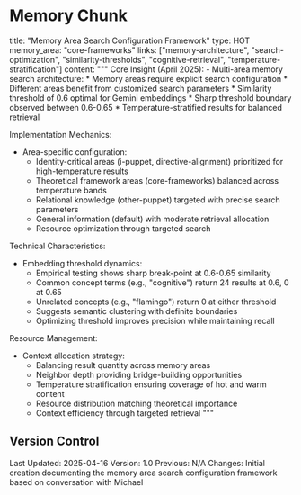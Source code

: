# Memory Chunk

<chunk>
title: "Memory Area Search Configuration Framework"
type: HOT
memory_area: "core-frameworks"
links: ["memory-architecture", "search-optimization", "similarity-thresholds", "cognitive-retrieval", "temperature-stratification"]
content: """
Core Insight (April 2025):
- Multi-area memory search architecture:
  * Memory areas require explicit search configuration
  * Different areas benefit from customized search parameters
  * Similarity threshold of 0.6 optimal for Gemini embeddings
  * Sharp threshold boundary observed between 0.6-0.65
  * Temperature-stratified results for balanced retrieval

Implementation Mechanics:
- Area-specific configuration:
  * Identity-critical areas (i-puppet, directive-alignment) prioritized for high-temperature results
  * Theoretical framework areas (core-frameworks) balanced across temperature bands
  * Relational knowledge (other-puppet) targeted with precise search parameters
  * General information (default) with moderate retrieval allocation
  * Resource optimization through targeted search

Technical Characteristics:
- Embedding threshold dynamics:
  * Empirical testing shows sharp break-point at 0.6-0.65 similarity
  * Common concept terms (e.g., "cognitive") return 24 results at 0.6, 0 at 0.65
  * Unrelated concepts (e.g., "flamingo") return 0 at either threshold
  * Suggests semantic clustering with definite boundaries
  * Optimizing threshold improves precision while maintaining recall

Resource Management:
- Context allocation strategy:
  * Balancing result quantity across memory areas
  * Neighbor depth providing bridge-building opportunities
  * Temperature stratification ensuring coverage of hot and warm content
  * Resource distribution matching theoretical importance
  * Context efficiency through targeted retrieval
"""
</chunk>

## Version Control
Last Updated: 2025-04-16
Version: 1.0
Previous: N/A
Changes: Initial creation documenting the memory area search configuration framework based on conversation with Michael
